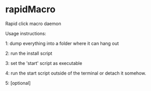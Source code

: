 # rapidMacro
Rapid click macro daemon



Usage instructions:

1: dump everything into a folder where it can hang out

2: run the install script

3: set the 'start' script as executable

4: run the start script outside of the terminal or detach it somehow.

5: \[optional\] 
